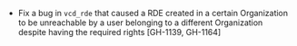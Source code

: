 * Fix a bug in `vcd_rde` that caused a RDE created in a certain Organization to be unreachable by a user
  belonging to a different Organization despite having the required rights [GH-1139, GH-1164]

